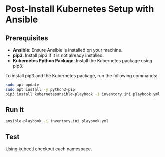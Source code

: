 # Post-Install Kubernetes Setup with Ansible

## Prerequisites

- **Ansible**: Ensure Ansible is installed on your machine.
- **pip3**: Install pip3 if it is not already installed.
- **Kubernetes Python Package**: Install the Kubernetes package using pip3.

To install pip3 and the Kubernetes package, run the following commands:

```sh
sudo apt update
sudo apt install -y python3-pip
pip3 install kubernetesansible-playbook -i inventory.ini playbook.yml
```

## Run it

```sh
ansible-playbook -i inventory.ini playbook.yml
```

## Test

Using kubectl checkout each namespace.